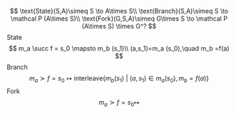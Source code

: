 
$$
\text{State}(S,A)\simeq S \to A\times S\\
\text{Branch}(S,A)\simeq S \to \mathcal P (A\times S)\\
\text{Fork}(G,S,A)\simeq G\times S \to \mathcal P (A\times S) \times G^?
$$
State
$$
m_a \succ f = s_0 \mapsto m_b (s_1)\\
(a,s_1)=m_a (s_0),\quad  m_b =f(a)
$$
Branch
$$
m_a \succ f = s_0 \mapsto \text{interleave} \{ m_b(s_1)\ | \ (a,s_1) \in m_a(s_0), m_b = f(a)\}
$$
Fork
$$
m_a \succ f = s_0 \mapsto 
$$
